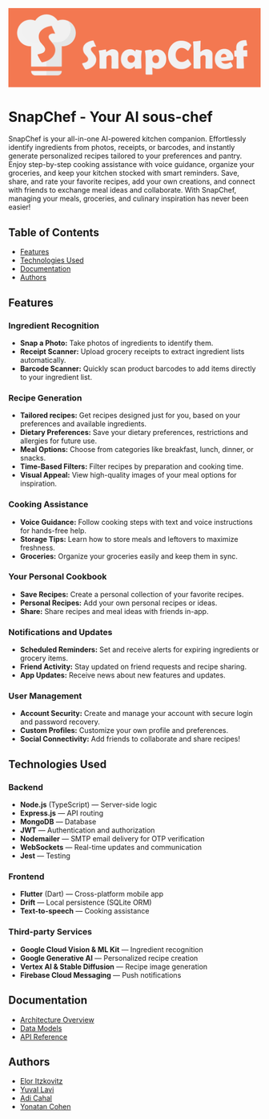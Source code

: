 ![SnapChef Banner](docs/images/banner.png)

# SnapChef - Your AI sous-chef

SnapChef is your all-in-one AI-powered kitchen companion. Effortlessly identify ingredients from photos, receipts, or barcodes, and instantly generate personalized recipes tailored to your preferences and pantry. Enjoy step-by-step cooking assistance with voice guidance, organize your groceries, and keep your kitchen stocked with smart reminders. Save, share, and rate your favorite recipes, add your own creations, and connect with friends to exchange meal ideas and collaborate. With SnapChef, managing your meals, groceries, and culinary inspiration has never been easier! 

## Table of Contents
- [Features](#features)
- [Technologies Used](#technologies-used)
- [Documentation](#documentation)
- [Authors](#authors)

## Features

### **Ingredient Recognition**
- **Snap a Photo:** Take photos of ingredients to identify them.
- **Receipt Scanner:** Upload grocery receipts to extract ingredient lists automatically.
- **Barcode Scanner:** Quickly scan product barcodes to add items directly to your ingredient list.

### **Recipe Generation**
- **Tailored recipes:** Get recipes designed just for you, based on your preferences and available ingredients.
- **Dietary Preferences:** Save your dietary preferences, restrictions and allergies for future use.
- **Meal Options:** Choose from categories like breakfast, lunch, dinner, or snacks.
- **Time-Based Filters:** Filter recipes by preparation and cooking time.
- **Visual Appeal:** View high-quality images of your meal options for inspiration.

### **Cooking Assistance**
- **Voice Guidance:** Follow cooking steps with text and voice instructions for hands-free help.
- **Storage Tips:** Learn how to store meals and leftovers to maximize freshness.
- **Groceries:** Organize your groceries easily and keep them in sync.

### **Your Personal Cookbook**
- **Save Recipes:** Create a personal collection of your favorite recipes.
- **Personal Recipes:** Add your own personal recipes or ideas.
- **Share:** Share recipes and meal ideas with friends in-app.

### **Notifications and Updates**
- **Scheduled Reminders:** Set and receive alerts for expiring ingredients or grocery items.
- **Friend Activity:** Stay updated on friend requests and recipe sharing.
- **App Updates:** Receive news about new features and updates.

### **User Management**
  - **Account Security:** Create and manage your account with secure login and password recovery.
  - **Custom Profiles:** Customize your own profile and preferences.
  - **Social Connectivity:** Add friends to collaborate and share recipes!

## Technologies Used

### Backend
- **Node.js** (TypeScript) — Server-side logic
- **Express.js** — API routing
- **MongoDB** — Database
- **JWT** — Authentication and authorization
- **Nodemailer** — SMTP email delivery for OTP verification
- **WebSockets** — Real-time updates and communication
- **Jest** — Testing

### Frontend
- **Flutter** (Dart) — Cross-platform mobile app
- **Drift** — Local persistence (SQLite ORM)
- **Text-to-speech** — Cooking assistance

### Third-party Services
- **Google Cloud Vision & ML Kit** — Ingredient recognition
- **Google Generative AI** — Personalized recipe creation
- **Vertex AI & Stable Diffusion** — Recipe image generation
- **Firebase Cloud Messaging** — Push notifications

## Documentation
- [Architecture Overview](docs/architecture.md)
- [Data Models](docs/models.md)
- [API Reference](https://snapchef-app.vercel.app/api)

## Authors
- [Elor Itzkovitz](https://github.com/Elor-Itz)
- [Yuval Lavi](https://github.com/Yuvalya101)
- [Adi Cahal](https://github.com/Adica6)
- [Yonatan Cohen](https://github.com/yonatan62862)
